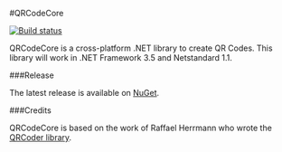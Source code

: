 #QRCodeCore

[![Build status](https://ci.appveyor.com/api/projects/status/2whthja8ak4a3ggq?svg=true)](https://ci.appveyor.com/project/dlemstra/QRCodeCore)

QRCodeCore is a cross-platform .NET library to create QR Codes. This library will work in .NET Framework 3.5 and Netstandard 1.1. 

###Release

The latest release is available on [NuGet](https://www.nuget.org/packages/QRCodeCore).

###Credits

QRCodeCore is based on the work of Raffael Herrmann who wrote the [QRCoder library](https://github.com/codebude/QRCoder).